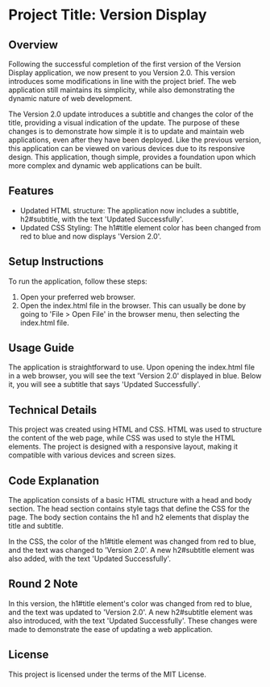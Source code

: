 # Project Title: Version Display

## Overview
Following the successful completion of the first version of the Version Display application, we now present to you Version 2.0. This version introduces some modifications in line with the project brief. The web application still maintains its simplicity, while also demonstrating the dynamic nature of web development.

The Version 2.0 update introduces a subtitle and changes the color of the title, providing a visual indication of the update. The purpose of these changes is to demonstrate how simple it is to update and maintain web applications, even after they have been deployed. Like the previous version, this application can be viewed on various devices due to its responsive design. This application, though simple, provides a foundation upon which more complex and dynamic web applications can be built.

## Features
- Updated HTML structure: The application now includes a subtitle, h2#subtitle, with the text 'Updated Successfully'.
- Updated CSS Styling: The h1#title element color has been changed from red to blue and now displays 'Version 2.0'.

## Setup Instructions
To run the application, follow these steps:
1. Open your preferred web browser.
2. Open the index.html file in the browser. This can usually be done by going to 'File > Open File' in the browser menu, then selecting the index.html file.

## Usage Guide
The application is straightforward to use. Upon opening the index.html file in a web browser, you will see the text 'Version 2.0' displayed in blue. Below it, you will see a subtitle that says 'Updated Successfully'.

## Technical Details
This project was created using HTML and CSS. HTML was used to structure the content of the web page, while CSS was used to style the HTML elements. The project is designed with a responsive layout, making it compatible with various devices and screen sizes.

## Code Explanation
The application consists of a basic HTML structure with a head and body section. The head section contains style tags that define the CSS for the page. The body section contains the h1 and h2 elements that display the title and subtitle.

In the CSS, the color of the h1#title element was changed from red to blue, and the text was changed to 'Version 2.0'. A new h2#subtitle element was also added, with the text 'Updated Successfully'.

## Round 2 Note
In this version, the h1#title element's color was changed from red to blue, and the text was updated to 'Version 2.0'. A new h2#subtitle element was also introduced, with the text 'Updated Successfully'. These changes were made to demonstrate the ease of updating a web application.

## License
This project is licensed under the terms of the MIT License.